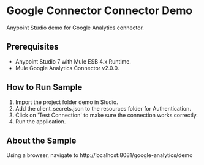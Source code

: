Google Connector Connector Demo
====================================
Anypoint Studio demo for Google Analytics connector.


Prerequisites
---------------

* Anypoint Studio 7 with Mule ESB 4.x Runtime.
* Mule Google Analytics Connector v2.0.0.


How to Run Sample
-----------------

1. Import the project folder demo in Studio.
2. Add the client_secrets.json to the resources folder for Authentication.
3. Click on 'Test Connection' to make sure the connection works correctly.
4. Run the application.


About the Sample
----------------

Using a browser, navigate to http://localhost:8081/google-analytics/demo